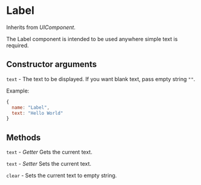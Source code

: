 # Label

Inherits from _UIComponent_.

The Label component is intended to be used anywhere simple text is required.

## Constructor arguments

`text` - The text to be displayed. If you want blank text, pass empty string `""`.

Example:
```js
{
  name: "Label",
  text: "Hello World"
}
```

## Methods

`text` - _Getter_ Gets the current text.

`text` - _Setter_ Sets the current text.

`clear` - Sets the current text to empty string.
